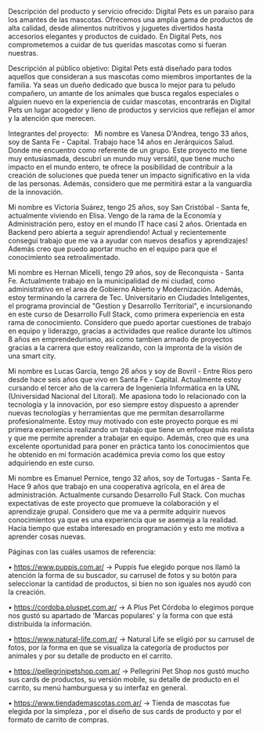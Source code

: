 Descripción del producto y servicio ofrecido:
Digital Pets es un paraíso para los amantes de las mascotas. Ofrecemos una amplia gama de productos de alta calidad, desde alimentos nutritivos y juguetes divertidos hasta accesorios elegantes y productos de cuidado. 
En Digital Pets, nos comprometemos a cuidar de tus queridas mascotas como si fueran nuestras.

Descripción al público objetivo:
Digital Pets está diseñado para todos aquellos que consideran a sus mascotas como miembros importantes de la familia. Ya seas un dueño dedicado que busca lo mejor para tu peludo compañero, un amante de los animales que busca regalos especiales o alguien nuevo en la experiencia de cuidar mascotas, encontrarás en Digital Pets un lugar acogedor y lleno de productos y servicios que reflejan el amor y la atención que merecen. 


Integrantes del proyecto:
 
Mi nombre es Vanesa D'Andrea, tengo 33 años, soy de Santa Fe - Capital. 
Trabajo hace 14 años en Jerárquicos Salud. Donde me encuentro como referente de un grupo.
Este proyecto me tiene muy entusiasmada, descubrí un mundo muy versátil, que tiene mucho impacto en el mundo entero, te ofrece la posibilidad de contribuir a la creación de soluciones que pueda tener un impacto significativo en la vida de las personas. Además, considero que me permitirá estar a la vanguardia de la innovación.

Mi nombre es Victoria Suárez, tengo 25 años, soy San Cristóbal - Santa fe, actualmente viviendo en Elisa.
Vengo de la rama de la Economía y Administración pero, estoy en el mundo IT hace casi 2 años. Orientada en Backend pero abierta a seguir aprendiendo! Actual y recientemente conseguí trabajo que me va a ayudar con nuevos desafíos y aprendizajes! Además creo que puedo aportar mucho en el equipo para que el conocimiento sea retroalimentado.

Mi nombre es Hernan Micelli, tengo 29 años, soy de Reconquista - Santa Fe. Actualmente trabajo en la municipalidad de mi ciudad, como administrativo en el area de Gobierno Abierto y Modernización. Además, estoy terminando la carrera de Tec. Universitario en Ciudades Inteligentes, el programa provincial de "Gestion y Desarrollo Territorial", e incursionando en este curso de Desarrollo Full Stack, como primera experiencia en esta rama de conocimiento. Considero que puedo aportar cuestiones de trabajo en equipo y liderazgo, gracias a actividades que realice durante los ultimos 8 años en emprendedurismo, asi como tambien armado de proyectos gracias a la carrera que estoy realizando, con la impronta de la visión de una smart city.

Mi nombre es Lucas Garcia, tengo 26 años y soy de Bovril - Entre Ríos pero desde hace seis años que vivo en Santa Fe - Capital. Actualmente estoy cursando el tercer año de la carrera de Ingeniería Informática en la UNL (Universidad Nacional del Litoral). Me apasiona todo lo relacionado con la tecnología y la innovación, por eso siempre estoy dispuesto a aprender nuevas tecnologías y herramientas que me permitan desarrollarme profesionalmente. Estoy muy motivado con este proyecto porque es mi primera experiencia realizando un trabajo que tiene un enfoque más realista y que me permite aprender a trabajar en equipo. Además, creo que es una excelente oportunidad para poner en práctica tanto los conocimientos que he obtenido en mi formación académica previa como los que estoy adquiriendo en este curso.

Mi nombre es Emanuel Pernice, tengo 32 años, soy de Tortugas - Santa Fe. Hace 9 años que trabajo en una cooperativa agrícola, en el área de administración. Actualmente cursando Desarrollo Full Stack. Con muchas expectativas de este proyecto que promueve la colaboración y el aprendizaje grupal. Considero que me va a permite adquirir nuevos conocimientos ya que es una experiencia que se asemeja a la realidad. Hacía tiempo que estaba interesado en programación y esto me motiva a aprender cosas nuevas.


Páginas con las cuáles usamos de referencia:  

• https://www.puppis.com.ar/ → Puppis fue elegido porque nos llamó la atención la forma de su buscador, su carrusel de fotos y su botón para seleccionar la cantidad de productos, si bien no son iguales nos ayudó con la creación.

• https://cordoba.pluspet.com.ar/ → A Plus Pet Córdoba lo elegimos porque nos gustó su apartado de 'Marcas populares' y la forma con que está distribuída la información.

• https://www.natural-life.com.ar/ → Natural Life se eligió por su carrusel de fotos, por la forma en que se visualiza la categoría de productos por animales y por su detalle de producto en el carrito.

• https://pellegrinipetshop.com.ar/ → Pellegrini Pet Shop nos gustó mucho sus cards de productos, su versión mobile, su detalle de producto en el carrito, su menú hamburguesa y su interfaz en general.

• https://www.tiendademascotas.com.ar/ → Tienda de mascotas fue elegida por la simpleza , por el diseño de sus cards de producto y por el formato de carrito de compras.